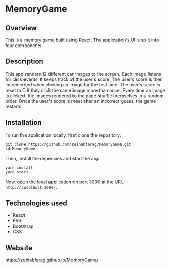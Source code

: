 # MemoryGame

## Overview

This is a memory game built using React. The application's UI is split into four components.

## Description

This app renders 12 different car images to the screen. Each image listens for click events. It keeps track of the user's score. The user's score is then incremented when clicking an image for the first time. The user's score is reset to 0 if they click the same image more than once. Every time an image is clicked, the images rendered to the page shuffle themselves in a random order. Once the user's score is reset after an incorrect guess, the game restarts.

## Installation

To run the application locally, first clone the repository:

	git clone https://github.com/zeinabfarag/MemoryGame.git
	cd MemoryGame
Then, install the depencies and start the app:
```
yarn install
yarn start
```
Now, open the local application on port 3000 at the URL: `http://localhost:3000/`.

## Technologies used

* React
* ES6
* Bootstrap
* CSS

## Website

https://zeinabfarag.github.io/MemoryGame/


